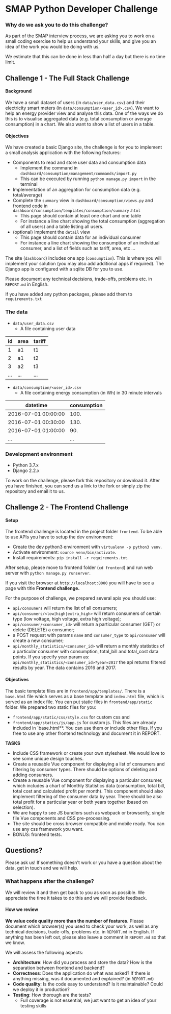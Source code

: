 SMAP Python Developer Challenge
====

### Why do we ask you to do this challenge?

As part of the SMAP interview process, we are asking you to work on a small coding exercise to help us understand your skills, and give you an idea of the work you would be doing with us.

We estimate that this can be done in less than half a day but there is no time limit.

## Challenge 1 - The Full Stack Challenge

#### Background

We have a small dataset of users (in `data/user_data.csv`) and their electricity smart meters (in `data/consumption/<user_id>.csv`).  We want to help an energy provider view and analyse this data. One of the ways we do this is to visualise aggregated data (e.g. total consumption or average consumption) in a chart. We also want to show a list of users in a table.

#### Objectives

We have created a basic Django site, the challenge is for you to implement a small analysis application with the following features:

* Components to read and store user data and consumption data
  * Implement the command in `dashboard/consumption/management/commands/import.py`
  * This can be executed by running `python manage.py import` in the terminal
* Implementation of an aggregation for consumption data (e.g. total/average)
* Complete the `summary` view in `dashboard/consumption/views.py` and frontend code in `dashboard/consumption/templates/consumption/summary.html`
  * This page should contain at least one chart and one table
  * For instance a line chart showing the total consumption (aggregation of all users) and a table listing all users.
* (optional) Implement the `detail` view
  * This page should contain data for an individual consumer
  * For instance a line chart showing the consumption of an individual consumer, and a list of fields such as tariff, area, etc ...

The site (`dashboard`) includes one app (`consumption`). This is where you will implement your solution (you may also add additional apps if required). The Django app is configured with a sqlite DB for you to use.

Please document any technical decisions, trade-offs, problems etc. in `REPORT.md` in English.

If you have added any python packages, please add them to `requirements.txt`

### The data

* `data/user_data.csv`
  * A file containing user data

id | area | tariff
---|------|-------
1 | a1 | t1
2 | a1 | t2
3 | a2 | t3
... | ... | ...

* `data/consumption/<user_id>.csv`
  * A file containing energy consumption (in Wh) in 30 minute intervals

datetime | consumption
---------|------------
2016-07-01 00:00:00 | 100.
2016-07-01 00:30:00 | 130.
2016-07-01 01:00:00 | 90.
... | ...

### Development environment

* Python 3.7.x
* Django 2.2.x

To work on the challenge, please fork this repository or download it. After you have finished, you can send us a link to the fork or simply zip the repository and email it to us.


## Challenge 2 - The Frontend Challenge
#### Setup
The frontend challenge is located in the project folder `frontend`. To be able to use APIs you have to setup the dev environment:
* Create the dev python3 environment with `virtualenv -p python3 venv`.
* Activate environment: `source venv/bin/activate`.
* Install requirements: `pip install -r requirements.txt`.

After setup, please move to frontend folder (`cd frontend`) and run web server with `python manage.py runserver`. 

If you visit the browser at `http://localhost:8000` you will have to see a page with title **Frontend challenge.**

For the purpose of challenge, we prepared several apis you should use:
* `api/consumers` will return the list of all consumers;
* `api/consumers/<low|high|extra_high>` will return consumers of certain type (low voltage, high voltage, extra high voltage);
* `api/consumer/<consumer_id>` will return a particular consumer (GET) or delete (DELETE) a consumer;
* a POST request with params `name` and `consumer_type` to  `api/consumer` will create a new consumer;
* `api/monthly_statistics/<consumer_id>` will return a monthly statistics of a particular consumer with consumption, total_bill and total_cost data points. If you specify year param as: `api/monthly_statistics/<consumer_id>?year=2017` the api returns filtered results by year. The data contains 2016 and 2017. 

#### Objectives
The basic template files are in `frontend/app/templates/`. There is a `base.html` file which serves as a base template and `index.html` file, which is served as an index file. You can put static files in `frontend/app/static` folder. 
We prepared two static files for you:
* `frontend/app/static/css/style.css` for custom css and
* `frontend/app/statics/js/app.js` for custom js.
This files are already included in `base.html**. You can use them or include other files. If you free to use any other frontend technology and document it in REPORT.

**TASKS**
* Include CSS framework or create your own stylesheet. We would love to see some unique design touches.
* Create a reusable Vue component for displaying a list of consumers and filtering by consumer types. There should be options of deleting and adding consumers.
* Create a reusable Vue component for displaying a particular consumer, which includes a chart of Monthly Statistics data (consumption, total bill, total cost and calculated profit per month). This component should also implement filtering of the consumer data by year. There should be also total profit for a particular year or both years together (based on selection).
*  We are happy to see JS bundlers such as webpack or browserify, single file Vue components and CSS pre-processing.
* The site should be cross browser compatible and mobile ready. You can use any css framework you want.
* BONUS: frontend tests.



## Questions?

Please ask us! If something doesn't work or you have a question about the data, get in touch and we will help.

### What happens after the challenge?

We will review it and then get back to you as soon as possible. We appreciate the time it takes to do this and we will provide feedback.

#### How we review

**We value code quality more than the number of features**. Please document which browser(s) you used to check your work, as well as any technical decisions, trade-offs, problems etc. in `REPORT.md` in English. If anything has been left out, please also leave a comment in `REPORT.md` so that we know.

We will assess the following aspects:

* **Architecture**: How did you process and store the data? How is the separation between frontend and backend?
* **Correctness**: Does the application do what was asked? If there is anything missing, was it documented and explained? (in `REPORT.md`)
* **Code quality**: Is the code easy to understand? Is it maintainable? Could we deploy it in production?
* **Testing**: How thorough are the tests?
  * Full coverage is not essential, we just want to get an idea of your testing skills

